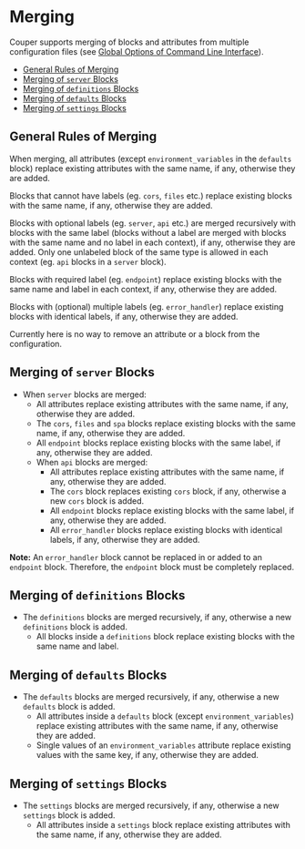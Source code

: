 # Merging

Couper supports merging of blocks and attributes from multiple configuration files
(see [Global Options of Command Line Interface](CLI.md#global-options)).

* [General Rules of Merging](#general-rules-of-merging)
* [Merging of `server` Blocks](#merging-of-server-blocks)
* [Merging of `definitions` Blocks](#merging-of-definitions-blocks)
* [Merging of `defaults` Blocks](#merging-of-defaults-blocks)
* [Merging of `settings` Blocks](#merging-of-settings-blocks)

## General Rules of Merging

When merging, all attributes (except `environment_variables` in the `defaults` block)
replace existing attributes with the same name, if any, otherwise they are added.

Blocks that cannot have labels (eg. `cors`, `files` etc.) replace existing blocks
with the same name, if any, otherwise they are added.

Blocks with optional labels (eg. `server`, `api` etc.) are merged recursively with
blocks with the same label (blocks without a label are merged with blocks with the
same name and no label in each context), if any, otherwise they are added. Only one
unlabeled block of the same type is allowed in each context (eg. `api` blocks in
a `server` block).

Blocks with required label (eg. `endpoint`) replace existing blocks with the same
name and label in each context, if any, otherwise they are added.

Blocks with (optional) multiple labels (eg. `error_handler`) replace existing blocks
with identical labels, if any, otherwise they are added.

Currently here is no way to remove an attribute or a block from the configuration.

## Merging of `server` Blocks

* When `server` blocks are merged:
  * All attributes replace existing attributes with the same name, if any, otherwise
    they are added.
  * The `cors`, `files` and `spa` blocks replace existing blocks with the same 
    name, if any, otherwise they are added.
  * All `endpoint` blocks replace existing blocks with the same label, if any, otherwise
    they are added.
  * When `api` blocks are merged:
    * All attributes replace existing attributes with the same name, if any, otherwise
	  they are added.
    * The `cors` block replaces existing `cors` block, if any, otherwise a new `cors`
	  block is added.
    * All `endpoint` blocks replace existing blocks with the same label, if any,
	  otherwise they are added.
    * All `error_handler` blocks replace existing blocks with identical labels,
	  if any, otherwise they are added.

**Note:** An `error_handler` block cannot be replaced in or added to an `endpoint`
block. Therefore, the `endpoint` block must be completely replaced.

## Merging of `definitions` Blocks

* The `definitions` blocks are merged recursively, if any, otherwise a new `definitions`
  block is added.
  * All blocks inside a `definitions` block replace existing blocks with the same
    name and label.

## Merging of `defaults` Blocks

* The `defaults` blocks are merged recursively, if any, otherwise a new `defaults`
  block is added.
  * All attributes inside a `defaults` block (except `environment_variables`) replace
    existing attributes with the same name, if any, otherwise they are added.
  * Single values of an `environment_variables` attribute replace existing values
    with the same key, if any, otherwise they are added.

## Merging of `settings` Blocks

* The `settings` blocks are merged recursively, if any, otherwise a new `settings`
  block is added.
  * All attributes inside a `settings` block replace existing attributes with the
    same name, if any, otherwise they are added.
